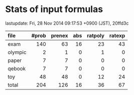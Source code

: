 
# Stats of input formulas

lastupdate: Fri, 28 Nov 2014 09:17:53 +0900 (JST), 20ffd3c

|file| #prob | prenex | abs | ratpoly | ratexp|
|:--|--:|--:|--:|--:|--:|
| exam |  140  |  63  |  16  |  23  |  43  |
| olympic |  2  |  1  |  0  |  1  |  0  |
| paper |  7 | 7 | 0 | 0 | 0 |
| qebook |  7 | 7 | 0 | 0 | 0 |
| toy | 48 | 48 | 0 | 12 | 24 |
|total | 204 | 126 | 16 | 36 | 67 |

